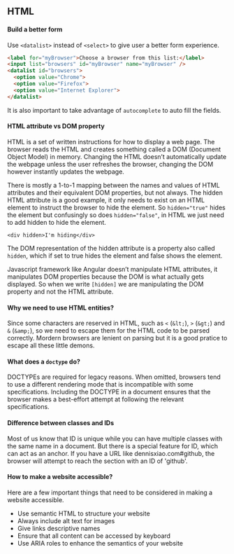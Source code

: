 ## HTML

#### Build a better form

Use `<datalist>` instead of `<select>` to give user a better form experience.

```html
<label for="myBrowser">Choose a browser from this list:</label>
<input list="browsers" id="myBrowser" name="myBrowser" />
<datalist id="browsers">
  <option value="Chrome">
  <option value="Firefox">
  <option value="Internet Explorer">
</datalist>
```

It is also important to take advantage of `autocomplete` to auto fill the fields.

#### HTML attribute vs DOM property

HTML is a set of written instructions for how to display a web page. The browser reads the HTML and creates something called a DOM (Document Object Model) in memory. Changing the HTML doesn’t automatically update the webpage unless the user refreshes the browser, changing the DOM however instantly updates the webpage. 

There is mostly a 1-to-1 mapping between the names and values of HTML attributes and their equivalent DOM properties, but not always. The hidden HTML attribute is a good example, it only needs to exist on an HTML element to instruct the browser to hide the element. So `hidden="true"` hides the element but confusingly so does `hidden="false"`, in HTML we just need to add hidden to hide the element.

```
<div hidden>I'm hiding</div>
```

The DOM representation of the hidden attribute is a property also called `hidden`, which if set to true hides the element and false shows the element.

Javascript framework like Angular doesn’t manipulate HTML attributes, it manipulates DOM properties because the DOM is what actually gets displayed. So when we write `[hidden]` we are manipulating the DOM property and not the HTML attribute.

#### Why we need to use HTML entities?

Since some characters are reserved in HTML, such as `<` (`&lt;`), `>` (`&gt;`) and `&` (`&amp;`), so we need to escape them for the HTML code to be parsed correctly. Mordern browsers are lenient on parsing but it is a good pratice to escape all these little demons.

#### What does a `doctype` do?

DOCTYPEs are required for legacy reasons. When omitted, browsers tend to use a different rendering mode that is incompatible with some specifications. Including the DOCTYPE in a document ensures that the browser makes a best-effort attempt at following the relevant specifications.

#### Difference between classes and IDs

Most of us know that ID is unique while you can have multiple classes with the same name in a document. But there is a special feature for ID, which can act as an anchor. If you have a URL like dennisxiao.com#github, the browser will attempt to reach the section with an ID of 'github'.

#### How to make a website accessible?

Here are a few important things that need to be considered in making a website accessible.

- Use semantic HTML to structure your website
- Always include alt text for images
- Give links descriptive names
- Ensure that all content can be accessed by keyboard
- Use ARIA roles to enhance the semantics of your website
